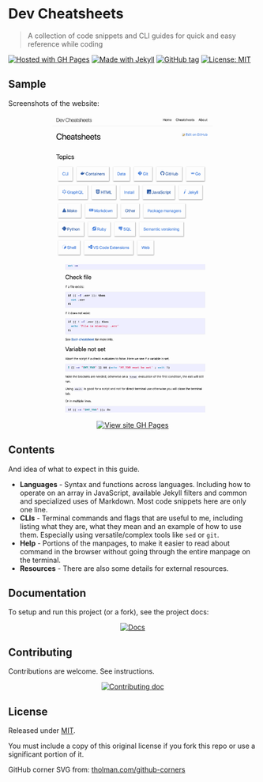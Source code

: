 # Dev Cheatsheets
> A collection of code snippets and CLI guides for quick and easy reference while coding

[![Hosted with GH Pages](https://img.shields.io/badge/Made_with-GH_Pages-blue.svg?logo=github)](https://pages.github.com/)
[![Made with Jekyll](https://img.shields.io/badge/Jekyll-3.9-blue.svg?logo=jekyll)](https://jekyllrb.com)
[![GitHub tag](https://img.shields.io/github/tag/MichaelCurrin/dev-cheatsheets)](https://github.com/MichaelCurrin/dev-cheatsheets/tags/)
[![License: MIT](https://img.shields.io/badge/License-MIT-blue)](#license)


## Sample

Screenshots of the website:

<div align="center">
    <a href="https://michaelcurrin.github.io/dev-cheatsheets/cheatsheets/">
        <img src="/sample-cheatsheets.png" height="300" alt="sample cheatsheets"
            title="Cheatsheets homepage"/>
    </a>
    <a href="https://michaelcurrin.github.io/dev-cheatsheets/cheatsheets/python/">
        <img src="/sample-shell.png" height="300" alt="sample cheatsheets shell"
            title="Shell cheatsheet"/>
    </a>
</div>

<div align="center">

<!-- TODO replace with URL in badge but need to restructure how the badge works to allow '/' -->
[![View site GH Pages](https://img.shields.io/badge/View_site-GH_Pages-green?style=for-the-badge)](https://michaelcurrin.github.io/dev-cheatsheets/)

</div>


## Contents

And idea of what to expect in this guide.

- **Languages** - Syntax and functions across languages. Including how to operate on an array in JavaScript, available Jekyll filters and common and specialized uses of Markdown. Most code snippets here are only one line.
- **CLIs** - Terminal commands and flags that are useful to me, including listing what they are, what they mean and an example of how to use them. Especially using versatile/complex tools like `sed` or `git`.
- **Help** - Portions of the manpages, to make it easier to read about command in the browser without going through the entire manpage on the terminal.
- **Resources** - There are also some details for external resources.


## Documentation

To setup and run this project (or a fork), see the project docs:

<div align="center">

[![Docs](https://img.shields.io/badge/View-Docs-blue?style=for-the-badge)](/docs/)

</div>


## Contributing

Contributions are welcome. See instructions.

<div align="center">

[![Contributing doc](https://img.shields.io/badge/View-Contributing-blue?style=for-the-badge)](/CONTRIBUTING.md)

</div>


## License

Released under [MIT](/LICENSE).

You must include a copy of this original license if you fork this repo or use a significant portion of it.

GitHub corner SVG from: [tholman.com/github-corners](https://tholman.com/github-corners/)
